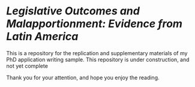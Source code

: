 # _Legislative Outcomes and Malapportionment: Evidence from Latin America_

This is a repository for the replication and supplementary materials of my PhD application writing sample.
This repository is under construction, and not yet complete

Thank you for your attention, and hope you enjoy the reading.

